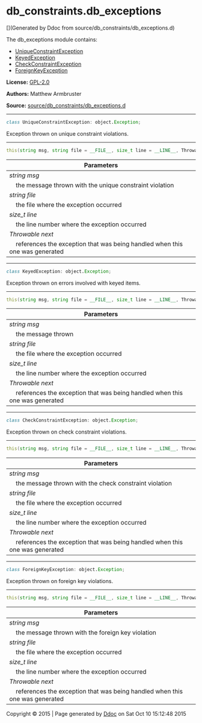 # db_constraints.db_exceptions

[](Generated by Ddoc from source/db_constraints/db_exceptions.d)

The db_exceptions module contains:
  + [UniqueConstraintException](#UniqueConstraintException)
  + [KeyedException](#KeyedException)
  + [CheckConstraintException](#CheckConstraintException)
  + [ForeignKeyException](#ForeignKeyException)

**License:**
[GPL-2.0](https://github.com/marmy28/db_constraints/blob/master/LICENSE)


**Authors:**
Matthew Armbruster


**Source:** [source/db_constraints/db_exceptions.d](https://github.com/marmy28/db_constraints/tree/master/source/db_constraints/db_exceptions.d)



***

<a id="UniqueConstraintException"></a>
```d
class UniqueConstraintException: object.Exception;

```

Exception thrown on unique constraint violations.

***

<a id="UniqueConstraintException.this"></a>
```d
this(string msg, string file = __FILE__, size_t line = __LINE__, Throwable next = null);

```
Parameters |
---|
*string msg*|
&nbsp;&nbsp;&nbsp;&nbsp;the message thrown with the unique constraint violation|
*string file*|
&nbsp;&nbsp;&nbsp;&nbsp;the file where the exception occurred|
*size_t line*|
&nbsp;&nbsp;&nbsp;&nbsp;the line number where the exception occurred|
*Throwable next*|
&nbsp;&nbsp;&nbsp;&nbsp;references the exception that was being handled when this one was generated|





***

<a id="KeyedException"></a>
```d
class KeyedException: object.Exception;

```

Exception thrown on errors involved with keyed items.

***

<a id="KeyedException.this"></a>
```d
this(string msg, string file = __FILE__, size_t line = __LINE__, Throwable next = null);

```
Parameters |
---|
*string msg*|
&nbsp;&nbsp;&nbsp;&nbsp;the message thrown|
*string file*|
&nbsp;&nbsp;&nbsp;&nbsp;the file where the exception occurred|
*size_t line*|
&nbsp;&nbsp;&nbsp;&nbsp;the line number where the exception occurred|
*Throwable next*|
&nbsp;&nbsp;&nbsp;&nbsp;references the exception that was being handled when this one was generated|





***

<a id="CheckConstraintException"></a>
```d
class CheckConstraintException: object.Exception;

```

Exception thrown on check constraint violations.

***

<a id="CheckConstraintException.this"></a>
```d
this(string msg, string file = __FILE__, size_t line = __LINE__, Throwable next = null);

```
Parameters |
---|
*string msg*|
&nbsp;&nbsp;&nbsp;&nbsp;the message thrown with the check constraint violation|
*string file*|
&nbsp;&nbsp;&nbsp;&nbsp;the file where the exception occurred|
*size_t line*|
&nbsp;&nbsp;&nbsp;&nbsp;the line number where the exception occurred|
*Throwable next*|
&nbsp;&nbsp;&nbsp;&nbsp;references the exception that was being handled when this one was generated|





***

<a id="ForeignKeyException"></a>
```d
class ForeignKeyException: object.Exception;

```

Exception thrown on foreign key violations.

***

<a id="ForeignKeyException.this"></a>
```d
this(string msg, string file = __FILE__, size_t line = __LINE__, Throwable next = null);

```
Parameters |
---|
*string msg*|
&nbsp;&nbsp;&nbsp;&nbsp;the message thrown with the foreign key violation|
*string file*|
&nbsp;&nbsp;&nbsp;&nbsp;the file where the exception occurred|
*size_t line*|
&nbsp;&nbsp;&nbsp;&nbsp;the line number where the exception occurred|
*Throwable next*|
&nbsp;&nbsp;&nbsp;&nbsp;references the exception that was being handled when this one was generated|







Copyright :copyright: 2015 | Page generated by [Ddoc](http://dlang.org/ddoc.html) on Sat Oct 10 15:12:48 2015

